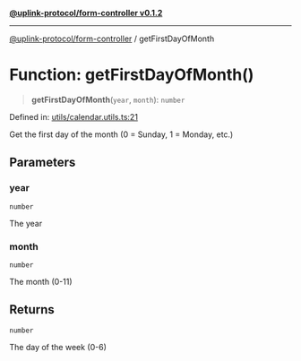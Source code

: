 [**@uplink-protocol/form-controller v0.1.2**](../README.md)

***

[@uplink-protocol/form-controller](../globals.md) / getFirstDayOfMonth

# Function: getFirstDayOfMonth()

> **getFirstDayOfMonth**(`year`, `month`): `number`

Defined in: [utils/calendar.utils.ts:21](https://github.com/jmkcoder/uplink-protocol-calendar/blob/519c17274ca35a5b4f4dfa9d2f04d55cb230d0b4/src/utils/calendar.utils.ts#L21)

Get the first day of the month (0 = Sunday, 1 = Monday, etc.)

## Parameters

### year

`number`

The year

### month

`number`

The month (0-11)

## Returns

`number`

The day of the week (0-6)

